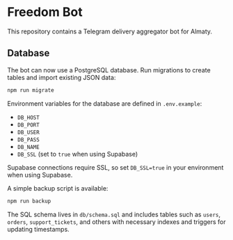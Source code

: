 # Freedom Bot

This repository contains a Telegram delivery aggregator bot for Almaty.

## Database

The bot can now use a PostgreSQL database. Run migrations to create tables and import existing JSON data:

```bash
npm run migrate
```

Environment variables for the database are defined in `.env.example`:

- `DB_HOST`
- `DB_PORT`
- `DB_USER`
- `DB_PASS`
- `DB_NAME`
- `DB_SSL` (set to `true` when using Supabase)

Supabase connections require SSL, so set `DB_SSL=true` in your environment when using Supabase.

A simple backup script is available:

```bash
npm run backup
```

The SQL schema lives in `db/schema.sql` and includes tables such as `users`, `orders`, `support_tickets`, and others with necessary indexes and triggers for updating timestamps.

